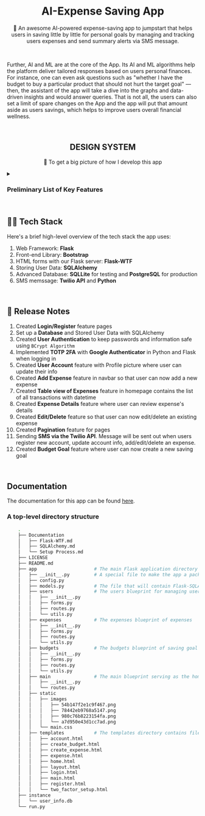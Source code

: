 <!-- PROJECT LOGO -->
<p align="center">

  <h1 align="center">AI-Expense Saving App</h3>

  <p align="center">
    🥳 An awesome AI-powered expense-saving app to jumpstart that helps users in saving little by little for personal goals by managing and tracking users expenses and send summary alerts via SMS message. 
  </p>
  <br/>
  <p>
    Further, AI and ML are at the core of the App. Its AI and ML algorithms help the platform deliver tailored responses based on users personal finances. For instance, one can even ask questions such as "whether I have the budget to buy a particular product that should not hurt the target goal" — then, the assistant of the app will take a dive into the graphs and data-driven insights and would answer queries. That is not all, the users can also set a limit of spare changes on the App and the app will put that amount aside as users savings, which helps to improve users overall financial wellness.
  </p>
</p>

<br/>
<!-- DESIGN SYSTEM -->
<h2 align="center">DESIGN SYSTEM</h2>

<p align="center">🧐 To get a big picture of how I develop this app</p>

<details>
  <summary>
    <h3>Preliminary List of Key Features</h3>
  </summary>

- **Registration/Login**: Use **TOTP** and **Google Two-factor Authenticator** in _Python_ to make sure that users’ log-in flow is secured and no unauthorized person can get into the account. Also, **BCrypt Algorithm** is used to hash and save passwords securely. Unique **Login** for each user, i.e. no two users can have the same username, email and phone number.
- **User profile**: Take care of personalization of user (e.g., Name, Email, Password, Phone, ect.).
- **Tracking expenses**: The data for the expense report is taken from users inputs.
- **Financial Goals**: Provide a range of predefined goals covering options such as paying off credit card debt or savings, leaving users the chance to create their own goals.
- **Compliance**: Let users automate their savings by setting spending limits or automatically saving their spare change from daily purchases.
- **Analytics and reports**: Display categories through visible _charts_ that give users a detailed view (_Net Income Over Time Chart, Total Monthly Expenses Chart, Expenses Breakdown Chart_). Define all users transactions based on categories such as Income, Restaurant, Gas, ect. Use **PostgreSQL** for analytical processing and _Data Visualizaiton_ with **Mathplotlib**.
- **Predict money flow**: As analyzing users financial situation, the app delivers financial suggestions when being asked that help users know where they can invest and increase capital. Use the **System Design and Recommendation algorithm** concepts in order to make decisions by feeding said data.
- **Notifications and Alerts**: Users will receive SMS Notifications when they _Update Account Information_ or _Add/Edit/Delete a Transaction_ (**Twilio API** and **Python**).
- **Deployments**: Heroku and AWS.
- **Agile automations**: Zenhub.

</details>

<!-- TECH STACK -->
<br/>
<h2>👨‍💻 Tech Stack</h2>

Here's a brief high-level overview of the tech stack the app uses:

1. Web Framework: **Flask**
2. Front-end Library: **Bootstrap**
3. HTML forms with our Flask server: **Flask-WTF**
4. Storing User Data: **SQLAlchemy**
5. Advanced Database: **SQLLite** for testing and **PostgreSQL** for production
6. SMS memssage: **Twilio API** and **Python**

<!-- ZENHUB -->
<br/>
<h2>🚀 Release Notes</h2>
  
  1. Created **Login/Register** feature pages
  2. Set up a **Database** and Stored User Data with SQLAlchemy
  3. Created **User Authentication** to keep passwords and information safe using `BCrypt Algorithm`
  4. Implemented **TOTP 2FA** with **Google Authenticator** in Python and Flask when logging in
  5. Created **User Account** feature with Profile picture where user can update their info
  6. Created **Add Expense** feature in navbar so that user can now add a new expense
  7. Created **Table view of Expenses** feature in homepage contains the list of all transactions with datetime
  8. Created **Expense Details** feature where user can review expense's details
  9. Created **Edit/Delete** feature so that user can now edit/delete an existing expense
  10. Created **Pagination** feature for pages
  11. Sending **SMS via the Twilio API**. Message will be sent out when users register new account, update account info, add/edit/delete an expense.
  12. Created **Budget Goal** feature where user can now create a new saving goal

<!-- DOCUMENTATION -->
<br/>
<h2>Documentation</h2>

The documentation for this app can be found [here](https://github.com/tnguyen606-cs/AI-ExpenseApp/tree/main/Documentation).

### A top-level directory structure

```bash
    .
    ├── Documentation
    │   ├── Flask-WTF.md
    │   ├── SQLAlchemy.md
    │   └── Setup Process.md
    ├── LICENSE
    ├── README.md
    ├── app                     # The main Flask application directory
    │   ├── __init__.py         # A special file to make the app a package for imports to work properly
    │   ├── config.py
    │   ├── models.py           # The file that will contain Flask-SQLAlchemy models.
    │   ├── users               # The users blueprint for managing users
    │   │   ├── __init__.py
    │   │   ├── forms.py
    │   │   ├── routes.py
    │   │   └── utils.py
    │   ├── expenses            # The expenses blueprint of expenses
    │   │   ├── __init__.py
    │   │   ├── forms.py
    │   │   ├── routes.py
    │   │   └── utils.py
    │   ├── budgets             # The budgets blueprint of saving goal
    │   │   ├── __init__.py
    │   │   ├── forms.py
    │   │   ├── routes.py
    │   │   └── utils.py
    │   ├── main                # The main blueprint serving as the home page
    │   │   ├── __init__.py
    │   │   └── routes.py
    │   ├── static
    │   │   ├── images
    │   │   │   ├── 54b147f2e1c9f467.png
    │   │   │   ├── 78442eb9768a5147.png
    │   │   │   ├── 980c76b8223154fa.png
    │   │   │   └── a7d950e43d1cc7ad.png
    │   │   └── main.css
    │   ├── templates           # The templates directory contains files for all blueprints.
    │   │   ├── account.html
    │   │   ├── create_budget.html
    │   │   ├── create_expense.html
    │   │   ├── expense.html
    │   │   ├── home.html
    │   │   ├── layout.html
    │   │   ├── login.html
    │   │   ├── main.html
    │   │   ├── register.html
    │   │   └── two_factor_setup.html
    ├── instance
    │   └── user_info.db
    └── run.py
```
